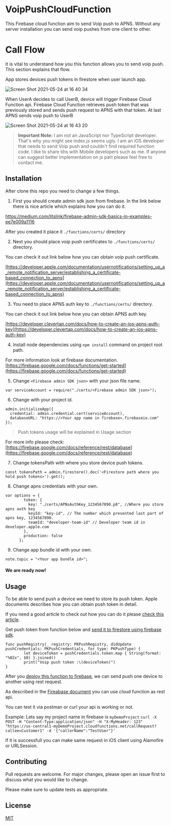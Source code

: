 
# VoipPushCloudFunction

This Firebase cloud function aim to send Voip push to APNS. Without any server installation you can send voip pushes from one client to other.


# Call Flow

It is vital to understand how you this function allows you to send voip push. This section explains that flow.


App stores devices push tokens in firestore when user launch app.  

![Screen Shot 2021-05-24 at 16 40 34](https://user-images.githubusercontent.com/7477031/119356135-c461b080-bcae-11eb-83c8-d98bf8228853.png)

When UserA decides to call UserB, device will trigger Firebase Cloud Function api. 
Firebase Cloud Function retrieves push token that was previously stored and sends push request to APNS with that token.
At last APNS sends voip push to UserB

![Screen Shot 2021-05-24 at 16 43 20](https://user-images.githubusercontent.com/7477031/119356488-27534780-bcaf-11eb-8605-ca3b1d249b8f.png)



> **Important Note:** I am not an JavaScript nor TypeScript developer. That's why you might see index.js seems ugly.
I am an iOS developer that needs to send Voip push and couldn't find required function code. I like to share tihs with Mobile developers such as me. 
If anyone can suggest better implementation on js part please feel free to contact me.  

## Installation

After clone this repo you need to change a few things.

1. First you should create admin sdk json from firebase. In the link below there is nice article which explains how you can do it.

[https://medium.com/litslink/firebase-admin-sdk-basics-in-examples-ee7e009a1116 ](
https://medium.com/litslink/firebase-admin-sdk-basics-in-examples-ee7e009a1116 )

After you created it place it `./functions/certs/` directory



2. Next you should place voip push certificates to `./functions/certs/` directory.

You can check it out link below how you can obtain voip push certificate.

[https://developer.apple.com/documentation/usernotifications/setting_up_a_remote_notification_server/establishing_a_certificate-based_connection_to_apns](https://developer.apple.com/documentation/usernotifications/setting_up_a_remote_notification_server/establishing_a_certificate-based_connection_to_apns)

3. You need to place APNS auth key to `./functions/certs/` directory.

You can check it out link below how you can obtain APNS auth key.

[https://developer.clevertap.com/docs/how-to-create-an-ios-apns-auth-key](https://developer.clevertap.com/docs/how-to-create-an-ios-apns-auth-key)


4. Install node dependencies using `npm install` command on project root path.

For more information look at firebase documentation.
[https://firebase.google.com/docs/functions/get-started](https://firebase.google.com/docs/functions/get-started)

5. Change `<Firebase admin SDK json>` with your json file name.

`var serviceAccount = require("./certs/<Firebase admin SDK json>");`

6. Change <Your app name in firebase> with your project id. 

```
admin.initializeApp({
  credential: admin.credential.cert(serviceAccount),
  databaseURL: "https://<Your app name in firebase>.firebaseio.com"
});
```
> Push tokens usage will be explained in Usage section
 
For more info please check: [https://firebase.google.com/docs/reference/rest/database](https://firebase.google.com/docs/reference/rest/database)

7. Change tokensPath with where you store device push tokens. 
```
const tokensPath = admin.firestore().doc('<Firestore path where you hold push tokens>').get();
```

8. Change apns credentials with your own.
```
var options = {
        token: {
          key: "./certs/APNsAuthKey_1234567890.p8", //Where you store apns auth key
          keyId: "key-id", // The number which presented last part of apns key, 1234567890.
          teamId: "developer-team-id" // Developer team id in developer.apple.com
        },
        production: false
      };
```

9. Change app bundle id with your own.
```
note.topic = "<Your app bundle id>";
```


#### We are ready now!

## Usage

To be able to send push a device we need to store its push token. Apple documents describes how you can obtain push token in detail.

If you need a good article to check out how you can do it please [check this article](https://medium.com/mindful-engineering/voice-over-internet-protocol-voip-801ee15c3722).

Get push token from function below and [send it to firestore using firebase sdk](https://firebase.google.com/docs/database/ios/read-and-write).
 
```
func pushRegistry(_ registry: PKPushRegistry, didUpdate pushCredentials: PKPushCredentials, for type: PKPushType) {
        let deviceToken = pushCredentials.token.map { String(format: "%02x", $0) }.joined()
        print("Voip push token :\(deviceToken)")
}
```


After you [deploy this function to firebase](https://firebase.google.com/docs/functions/manage-functions), we can send push one device to another using rest request.

As described in the [Fireabase document](https://firebase.google.com/docs/functions/http-events) you can use cloud function as rest api. 

You can test it via postman or curl your api is working or not.

Example:
Lets say my project name in firebase is `myDemoProject`
`curl -X POST -H "Content-Type:application/json" -H "X-MyHeader: 123" "https://us-central1-myDemoProject.cloudfunctions.net/callRequest?callee=Customer1" -d '{"callerName":"TestUser"}'`

If it is successfull you can make same request in iOS client using Alamofire or URLSession.



## Contributing
Pull requests are welcome. For major changes, please open an issue first to discuss what you would like to change.

Please make sure to update tests as appropriate.

## License
[MIT](https://choosealicense.com/licenses/mit/)
